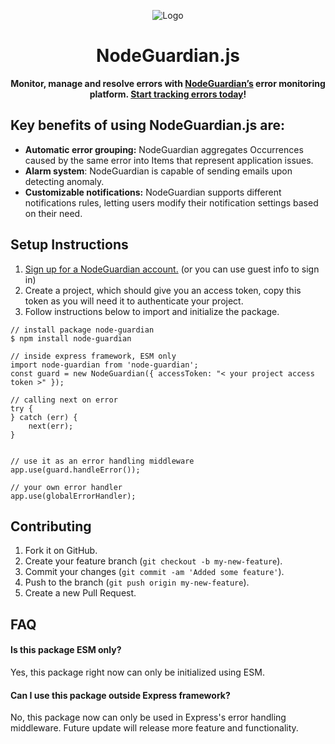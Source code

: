 <p align="center">
  <img src="https://github.com/user-attachments/assets/693228d6-3842-4de4-bffd-74f058d504f4" alt="Logo">
</p>

<h1 align="center">NodeGuardian.js</h1>

<p align="center">
  <strong>Monitor, manage and resolve errors with <a href="https://nodeguardianapp.com/home">NodeGuardian’s</a> error monitoring platform. <a href="https://nodeguardianapp.com/signup">Start tracking errors today</a>!</strong>
</p>

## Key benefits of using NodeGuardian.js are:

- **Automatic error grouping:** NodeGuardian aggregates Occurrences caused by the same error into Items that represent application issues.
- **Alarm system**: NodeGuardian is capable of sending emails upon detecting anomaly.
- **Customizable notifications:** NodeGuardian supports different notifications rules, letting users modify their notification settings based on their need.

## Setup Instructions

1. [Sign up for a NodeGuardian account.](https://nodeguardianapp.com/signup) (or you can use guest info to sign in)
2. Create a project, which should give you an access token, copy this token as you will need it to authenticate your project.
3. Follow instructions below to import and initialize the package.

```
// install package node-guardian
$ npm install node-guardian

// inside express framework, ESM only
import node-guardian from 'node-guardian';
const guard = new NodeGuardian({ accessToken: "< your project access token >" });

// calling next on error
try {
} catch (err) {
    next(err);
}


// use it as an error handling middleware
app.use(guard.handleError());

// your own error handler
app.use(globalErrorHandler);
```

## Contributing

1. Fork it on GitHub.
2. Create your feature branch (`git checkout -b my-new-feature`).
3. Commit your changes (`git commit -am 'Added some feature'`).
4. Push to the branch (`git push origin my-new-feature`).
5. Create a new Pull Request.

## FAQ

#### Is this package ESM only?

Yes, this package right now can only be initialized using ESM.

#### Can I use this package outside Express framework?

No, this package now can only be used in Express's error handling middleware. Future update will release more feature and functionality.
